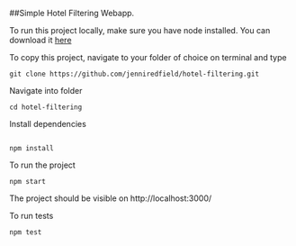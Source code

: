 ##Simple Hotel Filtering Webapp.


To run this project locally, make sure you have node installed. You can download it [here](https://nodejs.org/en/download/)

To copy this project, navigate to your folder of choice on terminal and type

```
git clone https://github.com/jenniredfield/hotel-filtering.git

```

Navigate into folder

```
cd hotel-filtering

```

Install dependencies

```

npm install

```

To run the project

```
npm start

```

The project should be visible on http://localhost:3000/

To run tests

```
npm test

```

